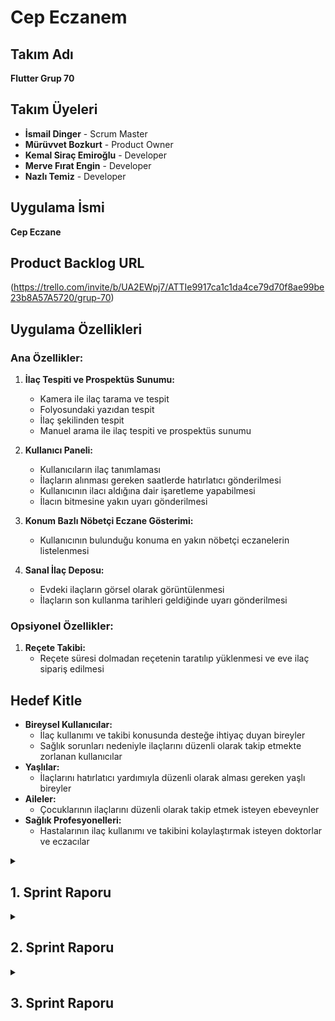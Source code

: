 # Cep Eczanem

## Takım Adı
**Flutter Grup 70**

## Takım Üyeleri
- **İsmail Dinger** - Scrum Master
- **Mürüvvet Bozkurt** - Product Owner
- **Kemal Siraç Emiroğlu** - Developer
- **Merve Fırat Engin** - Developer
- **Nazlı Temiz** - Developer

## Uygulama İsmi
**Cep Eczane**

## Product Backlog URL
(https://trello.com/invite/b/UA2EWpj7/ATTIe9917ca1c1da4ce79d70f8ae99be23b8A57A5720/grup-70)

## Uygulama Özellikleri

### Ana Özellikler:
1. **İlaç Tespiti ve Prospektüs Sunumu:**
   - Kamera ile ilaç tarama ve tespit
   - Folyosundaki yazıdan tespit
   - İlaç şekilinden tespit
   - Manuel arama ile ilaç tespiti ve prospektüs sunumu

2. **Kullanıcı Paneli:**
   - Kullanıcıların ilaç tanımlaması
   - İlaçların alınması gereken saatlerde hatırlatıcı gönderilmesi
   - Kullanıcının ilacı aldığına dair işaretleme yapabilmesi
   - İlacın bitmesine yakın uyarı gönderilmesi

3. **Konum Bazlı Nöbetçi Eczane Gösterimi:**
   - Kullanıcının bulunduğu konuma en yakın nöbetçi eczanelerin listelenmesi

4. **Sanal İlaç Deposu:**
   - Evdeki ilaçların görsel olarak görüntülenmesi
   - İlaçların son kullanma tarihleri geldiğinde uyarı gönderilmesi

### Opsiyonel Özellikler:
1. **Reçete Takibi:**
   - Reçete süresi dolmadan reçetenin taratılıp yüklenmesi ve eve ilaç sipariş edilmesi

## Hedef Kitle
- **Bireysel Kullanıcılar:**
  - İlaç kullanımı ve takibi konusunda desteğe ihtiyaç duyan bireyler
  - Sağlık sorunları nedeniyle ilaçlarını düzenli olarak takip etmekte zorlanan kullanıcılar
- **Yaşlılar:**
  - İlaçlarını hatırlatıcı yardımıyla düzenli olarak alması gereken yaşlı bireyler
- **Aileler:**
  - Çocuklarının ilaçlarını düzenli olarak takip etmek isteyen ebeveynler
- **Sağlık Profesyonelleri:**
  - Hastalarının ilaç kullanımı ve takibini kolaylaştırmak isteyen doktorlar ve eczacılar

<details>
<summary><h2>1. Sprint Raporu</h2></summary>
   
### Sprint Notları

Fikir bulma aşaması bu sprintte gerçekleşmiştir. Herkes fikir önerileriyle geldi. Yapılan market analizleri, teknolojik gereklilikler ve kısıtlı zamanla efor tespiti yapılarak fikir belirlendi. Fikir takımca tartışılarak geliştirildi. Uygulama için proje teslim tarihine uyarak ana işlevler tanımlandı ve opsiyonel özellikler belirlendi. Sprint sürecinde proje amacı ve hedefleri belirlenmiş, hedef kitle analizi ve persona oluşturma çalışmaları yapılmıştır. Proje yönetim aracı olarak Trello'ya karar verilmiştir. Uygulamanın tasarımları Figma ile yapılmasına karar verilmiştir. Uygulamanın renk paleti belirlenmiş ve ana sayfa, ilaç tespit ekranı ve kullanıcı paneli tasarımları tamamlanmıştır. Uygulamanın adına karar verilmiş ve projenin ilk logo tasarımı gerçekleştirilmiştir.

Sprintte **100** Puanlık görev tamamlanmıştır.

### Puan Tamamlama Mantığı

Bu sprintte toplamda 100 puanlık görevin tamamlanması planlanmıştır. Görevleri puanlarken Fibonacci dizisini kullandık. Her bir görev, tamamlanma süresine ve karmaşıklığına göre puanlandırılmıştır.

Yapılan planlamalar sonucunda, 2. sprint için tahmini 149 puan, 3. sprint içinse 115 puan olduğu öngörülmüştür.

### Daily Scrum

Her gün WhatsApp üzerinden herkes neler yaptığını ve yapacağını konuşmuştur. 

### Sprint Board Screenshotları
<img width="1658" alt="Screenshot 2024-07-07 at 23 30 04" src="https://github.com/muruvvetb/group_70/assets/52457187/0f883c10-1845-4a71-96be-1ac2d9d14dd2">

### Ürün Durumu: Ekran Görüntüleri

<img width="395" alt="Screenshot 2024-07-07 at 23 32 24" src="https://github.com/muruvvetb/group_70/assets/52457187/9f12937c-0499-47ac-94c4-f33dbc9dc9dc"> <img width="393" alt="Screenshot 2024-07-07 at 23 32 29" src="https://github.com/muruvvetb/group_70/assets/52457187/043c795f-7829-4635-80d2-07c10056b758"> 
<img width="390" alt="Screenshot 2024-07-07 at 23 32 34" src="https://github.com/muruvvetb/group_70/assets/52457187/5678911c-7463-4a62-97c6-efe87621ad69"> <img width="387" alt="Screenshot 2024-07-07 at 23 32 39" src="https://github.com/muruvvetb/group_70/assets/52457187/b439353f-6035-4841-8d98-bbae9352822b"> 
<img width="408" alt="Screenshot 2024-07-07 at 23 32 52" src="https://github.com/muruvvetb/group_70/assets/52457187/3c088546-ab3e-41f4-bd18-d3f0d1bd4616"> <img width="397" alt="Screenshot 2024-07-07 at 23 32 57" src="https://github.com/muruvvetb/group_70/assets/52457187/446436f2-2e95-4dea-908e-9742ea3adab4">
<img width="390" alt="Screenshot 2024-07-07 at 23 33 02" src="https://github.com/muruvvetb/group_70/assets/52457187/0f52e778-7d01-4358-8596-344d762a166e"> <img width="401" alt="Screenshot 2024-07-08 at 18 14 58" src="https://github.com/muruvvetb/group_70/assets/52457187/e58f30f1-c625-4eb0-8d06-bc48240397bb">

### Sprint Review

Sprint’e ilk olarak bir tanışma toplantısı düzenleyip takım rollerine karar vererek başladık. Ardından uygulama fikrimize karar verdik; farklı seçenekleri değerlendirdikten sonra ilaç tanımlama ve kullanım takibi yapabilen Cep Eczane uygulamasına karar verdik. Market analizi yapılarak güncel piyasadaki benzer uygulamalar incelendi ve hedef kitlenin ihtiyaçlarına yönelik olarak uygulamamızda olması gereken özelliklere karar verildi. Sprintte karşılaştığımız en büyük zorluk, fikir bulmakta zorlanmamız oldu. Fikir bulduktan sonra gereklilikleri tespit ederek tasarımlara başladık. Bu sprintte tasarım sürecine başladık ve uygulamanın ana hatlarını belirledik. Renk paletini seçmekte zorlandık, sonrasında eczane için hatırlatıcı olan bir renkte karar kıldık. İlk logo tasarımını yaptık, fakat değişen renk paletinden sonra logo tasarımının güncellenmesi ve .svg formatında düzenlenebilmesi için Photoshop'ta çalışılmasına karar verdik. Yaşadığımız fikir bulma sürecindeki zorluktan dolayı ürünün kodlanmasına bu sprintte başlayamadık ve ikinci sprintte başlanmasına karar verdik.

### Sprint Retrospective

İkinci sprintte uygulama tasarımının geliştirilmesine karar verilmiştir. Merve'nin logo tasarımını geliştirmesi planlanmıştır. ML Kit’in görselden yazı tanıma özelliği bazı ilaç ambalajlarında test edilecektir. Uygulamanın bazı sayfalarının (giriş yap, kaydol, ana sayfa, profil, GPS/harita özelliklerinin) kodlanmasıyla devam edilecektir. Prospektüs için uygun veritabanı bulunarak uygulamada kullanılacaktır. Uygulamanın backend kısmı için Firebase kullanılacaktır. Uygulamanın ilk dili olarak Türkçe belirlenmiştir. Eğer prospektüs veritabanı Türkçe bulunamazsa, uygulamanın ilk versiyonu İngilizce'ye çevrilebilir.

</details>

<details>
<summary><h2>2. Sprint Raporu</h2></summary>
   
### Sprint Notları

- Anasayfa ve giriş ekranı kodlandı.
- İlaç veritabanı API'si bulundu ve entegre edildi.
- İlaç alarm görüntüleme ekranı kodlandı.
- Kayıt ekranı ve alarm kurma ekranı kodlandı.
- Veri tabanı tasarımı tamamlandı.
- İlaç takip ekranındaki takvim widget tasarımında iyileştirmeler yapıldı.
- Yakındaki nöbetçi eczaneler API'si geç bulunması nedeniyle önce yakındaki eczaneler olarak kodlandı. Nöbetçi eczaneler 3. sprintte entegre edilecek.
- Kullanıcı profilinde değişikliklerin kaydedilmesi için gerekli buton eklendi.

### Sprint içinde tamamlanması tahmin edilen puan
- 167

### Puan tamamlama mantığı
- 2. sprint için öngörülen puan 149 idi.
- Planlama toplantısında toplam puan 167 olarak belirlendi.
- Yoğunluk nedeniyle tamamlanan puan 133 oldu.
- Puan dağılımlarında yine Fibonacci sayıları kullanılmıştır. Puanlar ekip üyelerinin değerlendirdikleri iş yüküne göre dağıtılmıştır.

### Daily Scrum
- Hibrit olarak WhatsApp ve Zoom üzerinden gerçekleştirildi.
- Ekip üyeleri, günlük saat 13:00’a kadar bir önceki gün neler yaptığını veya yapamadığını paylaştı.
<img src="https://github.com/user-attachments/assets/3cd7e87f-4a14-4e53-a002-6b93e6798ff1" width="400" alt="whatsapp 1"/>
<img src="https://github.com/user-attachments/assets/8d4775e4-a03e-416d-9eb5-7ea806bf61f0" width="400" alt="whatsapp 4"/>
<img src="https://github.com/user-attachments/assets/771e6c90-2368-4073-981f-cd95bf44c483" width="400" alt="whatsapp 2"/>
<img src="https://github.com/user-attachments/assets/1a38f067-f544-419f-8c6a-dc8f8c602298" width="400" alt="whatsapp 3"/>

### Sprint board ekran görüntüleri   
<img width="1723" alt="Screenshot 2024-07-21 at 22 37 20" src="https://github.com/user-attachments/assets/a29dcc9e-b9c6-432e-acc5-7b814e613b56">

### Ürün Durumu

#### Giriş Ekranları
<img src="https://github.com/user-attachments/assets/80f290e3-2b7c-43c0-93ac-8490505d06c1" width="300" alt="Giriş Ekranı 1"/>
<img src="https://github.com/user-attachments/assets/16a61eaf-150b-40ce-9346-82c2cb30d653" width="300" alt="Giriş Ekranı 2"/>

#### Ana Sayfa 
<img src="https://github.com/user-attachments/assets/0d292ea2-56e6-4855-bdbe-8435c8debead" width="300" alt="Ana Sayfa"/>

#### Kullanıcı Profili
<img src="https://github.com/user-attachments/assets/57589e9a-3b26-4e1c-8b0b-f837dafa1df8" width="300" alt="Kullanıcı Profili"/>

#### İlaç Alarmı Ekranları
<img src="https://github.com/user-attachments/assets/e5177d07-a715-4e57-871c-e77ed3f1f56c" width="300" alt="İlaç Alarmı Ekranı 1"/>
<img src="https://github.com/user-attachments/assets/499af3ed-1adb-48b9-a5a2-055315503633" width="300" alt="İlaç Alarmı Ekranı 2"/>

#### Yakındaki Eczaneler
<img src="https://github.com/user-attachments/assets/33bc8aed-4ae0-415b-9c24-ea6f07bbf859" width="300" alt="Yakındaki Eczaneler"/>

### Sprint Review

2. sprint boyunca birçok önemli iş tamamlandı. Uygulamanın anasayfası ve giriş ekranı kodlandı, ilaç alarm görüntüleme ekranı, kullanıcı profili, kayıt ekranı ve alarm kurma ekranı kodlandı. ilaç veritabanı API'si bulundu. Yakındaki eczaneler ekranı da tamamlandı. Kamera ekranı ve ML kit ile prospektüs veri tabanı entegrasyonu gibi bazı işler planlandığı gibi tamamlanamadı ve nöbetçi eczaneler API entegrasyonu 3. sprintte yapılması planlandı. Yoğun iş temposuna rağmen, ekip başarılı bir şekilde belirlenen görevlerin büyük çoğunluğunu tamamladı.

### Sprint Retrospective

#### 3. Sprint için yapılması planlananlar:
- Nöbetçi eczaneler API entegre edilecek.
- Ecza kutusu ekranı kodlanacak.
- Kamera ekranının kodlanması.
- ML kit ile prospektüs veri tabanı entegrasyonu gerçekleştirilecek.
- İlaç takip ekranı dışındaki diğer gerekli yerlerde notification sisteminin eklenmesi.
- Ayrı şekilde yapılan çalışmaların birleştirilmesi ve uygulamanın teste hazır hale getirilmesi.
- Kullanıcı deneyimi için 10 kişilik bir kitleye ulaşılması ve geri dönüşlerle gerekli güncellemelerin yapılması.

#### Planlanan İyileştirmeler
- Yapılan tasarımlarda marka kimliğinin çok öne çıkamaması nedeniyle 3. sprintte bu noktaya çalışılacaktır. Örneğin, uygulama ismi eklenecek, fontlar düzenlenecek, marka teması düzenlenecek.
- Kodlanan ekranların detaylarında birbirinden farklı olmamasına dikkat edilecek.
- 3. sprint planlama toplantısında iş dağılımı ekip üyelerinin yoğunluğu göz önüne alınarak daha doğru gerçekleştirilecektir ve planlanan puana ulaşılması hedeflenecektir.

</details>

<details>
<summary><h2>3. Sprint Raporu</h2></summary>
   
### Sprint Notları

- arama ekranı kodlandı
- ecza kutusu ekranı kodlandı
- kamera ekranı kodlandı
- yakındaki eczaneler güncellendi
- ilaç veritabanı API’si yerine kendi database’miz oluşturuldu
- Firestore entegre edildi
- Ml Kit entegrasyonu gerçekleştirildi
- kilo takip özelliği oluşturuldu
- guest giriş sistemi kuruldu

### Sprint içinde tamamlanması tahmin edilen puan
209

### Puan tamamlama mantığı
3.sprint için öngörülen puan 115 idi.  
Sprint planlama toplantısında toplam puan 209 olarak belirlendi.  
3.sprint sonunda tamamlanan puan 209 oldu.  
Puan dağılımlarında yine Fibonacci sayıları kullanılmıştır. Puanlar ekip üyelerinin değerlendirdikleri iş yüküne göre dağıtılmıştır.

### Daily Scrum

<img width="500" alt="Screenshot 2024-08-03 at 13 06 04" src="https://github.com/user-attachments/assets/c212b122-7a1e-4fe1-8b3b-8391d6b5b79f">
<img width="300" alt="Screenshot 2024-08-03 at 23 06 04" src="https://github.com/user-attachments/assets/8a04a471-147f-482c-b4c7-1185b21de393">
<img width="300" alt="Screenshot 2024-08-03 at 33 06 04" src="https://github.com/user-attachments/assets/1cb4c43b-3c74-490d-bcaa-6152b1bff9b8">
<img width="500" alt="Screenshot 2024-08-03 at 43 06 04" src="https://github.com/user-attachments/assets/6dadcdad-196e-4a21-8172-de83112eb367">



### Sprint Board Ekran görüntüleri
<img width="1200" alt="Screenshot 2024-08-03 at 03 07 42" src="https://github.com/user-attachments/assets/e8cb4873-b6b8-4f20-923e-40896943f90d">

### Ürün Durumu: Ekran görüntüleri
#### Giriş Ekranları
<img width="300" alt="Screenshot 2024-08-03 at 02 47 06" src="https://github.com/user-attachments/assets/75b1af68-e1ec-4f62-8e11-770d020bdce1">
<img width="300" alt="Screenshot 2024-08-03 at 03 06 04" src="https://github.com/user-attachments/assets/f23cd35f-ee3b-4671-9387-22b8fc2fb466">

#### Anasayfa Ekranı
<img width="300" alt="Screenshot 2024-08-03 at 01 39 18" src="https://github.com/user-attachments/assets/0a045287-b326-40ef-affe-cfdff7de1bcf">

#### Yakındaki Eczaneler Ekranları
<img width="300" alt="Screenshot 2024-08-03 at 03 03 30" src="https://github.com/user-attachments/assets/2d823198-394c-424f-80cc-6f171644fddb">
<img width="300" alt="Screenshot 2024-08-03 at 03 03 40" src="https://github.com/user-attachments/assets/770ee3fc-8ea7-4384-a6a5-1ef4bc2fb104">

#### Kilo Takip Ekranı
<img width="300" alt="Screenshot 2024-08-03 at 01 39 07" src="https://github.com/user-attachments/assets/6dae33d3-573f-4713-aa6b-51a9a9bee2dd">

#### Ecza Kutusu Ekranları
<img width="300" alt="Screenshot 2024-08-03 at 01 40 19" src="https://github.com/user-attachments/assets/d6a8eb1c-6860-4058-a429-a9217e827d71">
<img width="300" alt="Screenshot 2024-08-03 at 02 50 06" src="https://github.com/user-attachments/assets/1d718c5d-6d6e-41fe-a304-50515c5dd395">
<img width="300" alt="wp" src="https://github.com/user-attachments/assets/03494350-1b4d-414c-8f7b-cf3089cd53bb">

#### İlaç ALarm Ekranları
<img width="300" alt="Screenshot 2024-08-03 at 02 54 10" src="https://github.com/user-attachments/assets/e2861931-1c4b-4b45-919f-eb5aa47b1dbe">
<img width="300" alt="Screenshot 2024-08-03 at 02 56 37" src="https://github.com/user-attachments/assets/11f6c5a2-510b-48cb-8a7d-62773894d19c">
<img width="300" alt="Screenshot 2024-08-03 at 02 56 07" src="https://github.com/user-attachments/assets/0be0eb4a-879d-421e-b0e9-2cd0701167a5">
<img width="300" alt="Screenshot 2024-08-03 at 02 56 57" src="https://github.com/user-attachments/assets/1a744d9d-10fb-49a4-ac0c-66a4850fc6e1">

#### Kamera Ekranları
<img width="300" alt="Screenshot 2024-08-03 at 03 37 07" src="https://github.com/user-attachments/assets/d7c13c18-b72b-4d27-825c-e44475243190">
<img width="300" alt="Screenshot 2024-08-03 at 03 37 18" src="https://github.com/user-attachments/assets/de63975c-a722-4213-b7e8-ccf55592a451">
<img width="300" alt="Screenshot 2024-08-03 at 03 32 57" src="https://github.com/user-attachments/assets/30b22662-acbf-47d9-8123-af9779fb240f">
<img width="300" alt="Screenshot 2024-08-03 at 03 35 17" src="https://github.com/user-attachments/assets/415d1245-ada0-42c6-ae25-a3126f452e8b">

#### İlaç Arama Ekranı
<img width="300" alt="Screenshot 2024-08-03 at 03 31 17" src="https://github.com/user-attachments/assets/ac55a64c-45d1-41f3-9851-5c482ffad0fc">
<img width="300" alt="Screenshot 2024-08-03 at 03 38 57" src="https://github.com/user-attachments/assets/9853d90e-ea5e-4036-a360-e57b318cadfc">

#### Profil Ekranı
<img width="300" alt="Screenshot 2024-08-03 at 02 56 25" src="https://github.com/user-attachments/assets/d746726f-3fd7-4e69-9f84-596880853572">

#### Misafir Kullanıcı Ekranları Uyarıları
<img width="300" alt="Screenshot 2024-08-03 at 02 50 13" src="https://github.com/user-attachments/assets/0d4a357b-3cd4-4cf7-a388-eeeb68abd062">
<img width="300" alt="Screenshot 2024-08-03 at 02 50 33" src="https://github.com/user-attachments/assets/58275ec9-123f-4201-884c-6de84136debf">
<img width="300" alt="Screenshot 2024-08-03 at 02 50 73" src="https://github.com/user-attachments/assets/085afeec-ee55-4870-ad81-efb00b82e873">






### Sprint Review

Bu sprint boyunca uygulamamızda birçok önemli özellik başarıyla kodlanmış ve entegre edilmiştir. Kullanıcıların ilaçlarını daha etkili yönetebilmeleri için arama ekranı ve ecza kutusu ekranı geliştirilmiştir. Ecza kutusu ekranında, kullanıcılar ilaçlarının fotoğraflarını çekebilmekte, kalan ilaç sayısını girebilmekte, ilaçları etiketleyebilmekte ve ilaç alarmı ekranına yönlendirilerek alarm kurabilmektedirler.

Kamera ekranı da kodlanmış olup, kullanıcılar ilaçlarını doğrudan kamera ile tarayabilir ve galeriden fotoğraf yükleyebilirler. Yakındaki eczaneler ekranında, [Nosyapi](https://www.nosyapi.com) websitesinden çekilen API’lar sayesinde yakındaki eczaneler ve nöbetçi eczaneleri kullanıcının konumuna göre harita üzerinde gösterilmektedir. Bu eczaneler, yakınlık derecesine göre sıralanmakta ve diğer bilgileri kullanıcıya sunulmaktadır.

Ayrıca, uygulamanın sunduğu özelliklere kayıt olmadan erişim sağlamak amacıyla bir guest giriş sistemi kurulmuştur. Guest giriş ile kullanıcılar uygulamanın bazı özelliklerini kısıtlı bir şekilde kullanabilirler. Örneğin, ecza kutusuna sadece iki ilaç ekleyebilir ve iki alarm kurabilirler. Kayıt yapılmadan eklenen bu özellikler, profil ekranında kayıt yapılması durumunda kullanıcı hesabına aktarılabilmektedir.

Konsept olarak uygulamamız Cep Eczanem olması nedeniyle bir nevi fiziksel eczaneleri insanların cep telefonlarına taşımayı amaçlamaktadır. Bundan yola çıkarak tüm eczanelerde bulunan tartılardan esinlenerek kilo takibi yapabilecekleri bir sistem eklenmiştir. Kullanıcılar, günlük veya haftalık kilo değerlerini manuel olarak girerek ilerlemelerini grafik şeklinde görüntüleyebilirler.

ML Kit görüntü işleme sistemi entegre edilerek, yüklenen veya fotoğrafı çekilen ilaç kutularından ve folyolarından yazılar tespit edilebilmektedir. Firestore kullanılarak, alarm kurma ekranından kurulan alarmlar ve ecza kutusuna yüklenen ilaçlar kullanıcının veritabanına kaydedilmektedir. Kullanıcının kilo takibinde girdiği değerler de Firestore'a kaydedilmektedir. Ayrıca, ML Kit ile tespit edilen veya manuel arama ile bulunan ilaçların prospektüsleri API kullanımından vazgeçilerek kendi veritabanımız oluşturulmuştur. Firestore’un sınırlı depolama alanı sunmasından kaynaklı demo versiyon için 10 ilacın prospektüsü eklenmiştir. Bu ilaçlar aşağıdaki gibidir:
- Ventolin
- Metpamid
- Parol
- Nurofen
- Aspirin
- Xanax
- Majesik
- Zitromax
- Vermidon
- Dolorex

### Retrospective

Takım içerisinde dengeli görev dağılımı sonucunda 3. sprint sonunda uygulamamız tüm özellikleriyle doğru bir şekilde çalışmaktadır.

#### Yapılması Planlanan Gelecek Geliştirmeler

- Online ilaç sipariş verme sistemi
- Şekilden ilaç tespit etme sistemi

</details>
